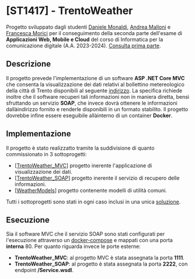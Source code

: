 # [ST1417] - TrentoWeather
Progetto sviluppato dagli studenti [Daniele Monaldi](https://github.com/danielemonaldi), [Andrea Malloni](https://github.com/AndreaMalloni) e [Francesca Morici](https://github.com/Frangiosc) per il conseguimento della seconda parte dell'esame di **Applicazioni Web, Mobile e Cloud** del corso di Informatica per la comunicazione digitale (A.A. 2023-2024). [Consulta prima parte](https://github.com/AndreaMalloni/ST1417-TerraViva). 

## Descrizione
Il progetto prevede l'implementazione di un software **ASP .NET Core MVC** che consenta la visualizzazione dei dati relativi al bollettino metereologico della città di Trento disponibili al seguente [indirizzo](https://www.meteotrentino.it/protcivtn-meteo/api/front/previsioneOpenDataLocalita?localita=TRENTO). La specifica richiede inoltre che il software recuperi tali informazioni non in maniera diretta, bensì sfruttando un servizio **SOAP**, che invece dovrà ottenere le informazioni dallàindirizzo fornito e renderle disponibili in un formato stabilito. Il progetto dovrebbe infine essere eseguibile allàinterno di un container **Docker**.

## Implementazione
Il progetto è stato realizzatto tramite la suddivisione di quanto commissionato in 3 sottoprogetti:

- [[TrentoWeather_MVC](TrentoWeather_MVC)] progetto inerente l'applicazione di visualizzazione dei dati.
- [[TrentoWeather_SOAP](TrentoWeather_SOAP)] progetto inerente il servizio di recupero delle informazioni.
- [[WeatherModels](WeatherModels)] progetto contenente modelli di utilità comuni.

Tutti i sottoprogetti sono stati in ogni caso inclusi in una unica [soluzione](ST1417-TrentoWeather.sln).

## Esecuzione
Sia il software MVC che il servizio SOAP sono stati configurati per l'esecuzione attraverso un [docker-compose](docker-compose.yml) e mappati con una porta **interna** 80. Per quanto riguarda invece le porte esterne:

- **TrentoWeather_MVC**: al progetto MVC è stata assegnata la porta **1111**.
- **TrentoWeather_SOAP**: al progetto è stata assegnata la porta **2222**, con endpoint **/Service.wsdl**.
